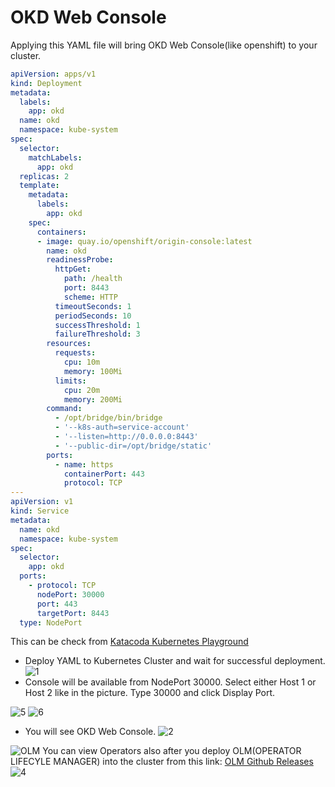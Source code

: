 # OKD Web Console
Applying this YAML file will bring OKD Web Console(like openshift) to your cluster.

```YAML
apiVersion: apps/v1
kind: Deployment
metadata:
  labels:
    app: okd
  name: okd
  namespace: kube-system
spec:
  selector:
    matchLabels:
      app: okd
  replicas: 2
  template:
    metadata:
      labels:
        app: okd
    spec:
      containers:
      - image: quay.io/openshift/origin-console:latest
        name: okd
        readinessProbe:
          httpGet:
            path: /health
            port: 8443
            scheme: HTTP
          timeoutSeconds: 1
          periodSeconds: 10
          successThreshold: 1
          failureThreshold: 3
        resources:
          requests:
            cpu: 10m
            memory: 100Mi
          limits:
            cpu: 20m
            memory: 200Mi
        command:
          - /opt/bridge/bin/bridge
          - '--k8s-auth=service-account'
          - '--listen=http://0.0.0.0:8443'
          - '--public-dir=/opt/bridge/static'
        ports:
          - name: https
            containerPort: 443
            protocol: TCP
---
apiVersion: v1
kind: Service
metadata:
  name: okd
  namespace: kube-system
spec:
  selector:
    app: okd
  ports:
    - protocol: TCP
      nodePort: 30000
      port: 443
      targetPort: 8443
  type: NodePort
```
This can be check from [Katacoda Kubernetes Playground](https://www.katacoda.com/courses/kubernetes/playground)
- Deploy YAML to Kubernetes Cluster and wait for successful deployment.
 ![1](https://github.com/burhanuguz/okd-web-console/blob/master/pictures/1.png)
- Console will be available from NodePort 30000. Select either Host 1 or Host 2 like in the picture. Type 30000 and click Display Port.

![5](https://github.com/burhanuguz/okd-web-console/blob/master/pictures/5.png)
![6](https://github.com/burhanuguz/okd-web-console/blob/master/pictures/6.png)
- You will see OKD Web Console.
![2](https://github.com/burhanuguz/okd-web-console/blob/master/pictures/2.png)

![OLM](https://github.com/operator-framework/operator-lifecycle-manager/blob/master/logo.svg)
You can view Operators also after you deploy OLM(OPERATOR LIFECYLE MANAGER) into the cluster from this link: [OLM Github Releases](https://github.com/operator-framework/operator-lifecycle-manager/releases/)
![4](https://github.com/burhanuguz/okd-web-console/blob/master/pictures/4.png)
